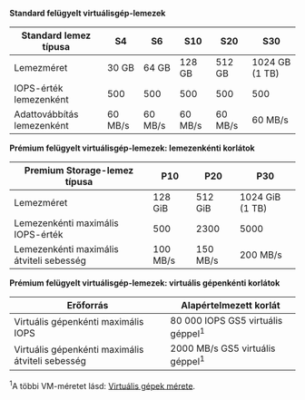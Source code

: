 **Standard felügyelt virtuálisgép-lemezek**

| Standard lemez típusa | S4 | S6 | S10 | S20 | S30 |
| --- | --- |--- | --- | --- | --- |
| Lemezméret | 30 GB | 64 GB | 128 GB | 512 GB | 1024 GB (1 TB)|
| IOPS-érték lemezenként | 500 |500 |500 |500 |500 |
| Adattovábbítás lemezenként | 60 MB/s | 60 MB/s | 60 MB/s | 60 MB/s | 60 MB/s | 

**Prémium felügyelt virtuálisgép-lemezek: lemezenkénti korlátok**

| Premium Storage-lemez típusa | P10 | P20 | P30 |
| --- | --- | --- | --- |
| Lemezméret |128 GiB |512 GiB |1024 GiB (1 TB) |
| Lemezenkénti maximális IOPS-érték |500 |2300 |5000 |
| Lemezenkénti maximális átviteli sebesség |100 MB/s |150 MB/s |200 MB/s |

**Prémium felügyelt virtuálisgép-lemezek: virtuális gépenkénti korlátok**

| Erőforrás | Alapértelmezett korlát |
| --- | --- |
| Virtuális gépenkénti maximális IOPS |80 000 IOPS GS5 virtuális géppel<sup>1</sup> |
| Virtuális gépenkénti maximális átviteli sebesség |2000 MB/s GS5 virtuális géppel<sup>1</sup> |

<sup>1</sup>A többi VM-méretet lásd: [Virtuális gépek mérete](../articles/virtual-machines/linux/sizes.md?toc=%2fazure%2fvirtual-machines%2flinux%2ftoc.json). 
